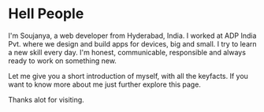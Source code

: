 # Hell People

I'm Soujanya, a web developer from Hyderabad, India. I worked at ADP India Pvt. where we design and build apps for devices, big and small. I try to learn a new skill every day. I'm honest, communicable, responsible and always ready to work on something new.

Let me give you a short introduction of myself, with all the keyfacts. If you want to know more about me just further explore this page.

Thanks alot for visiting.

